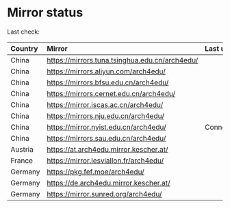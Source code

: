 <script src="./time.js"></script>
# Mirror status
Last check: <script type="text/javascript">localize(1742836898.7488365);</script>

|Country|Mirror|Last update|
|:------|:-----|:----------|
|China|https://mirrors.tuna.tsinghua.edu.cn/arch4edu/|<script type="text/javascript">localize(1742798617);</script>|
|China|https://mirrors.aliyun.com/arch4edu/|<script type="text/javascript">localize(1742798617);</script>|
|China|https://mirrors.bfsu.edu.cn/arch4edu/|<script type="text/javascript">localize(1742798617);</script>|
|China|https://mirrors.cernet.edu.cn/arch4edu/|<script type="text/javascript">localize(1742798617);</script>|
|China|https://mirror.iscas.ac.cn/arch4edu/|<script type="text/javascript">localize(1742798617);</script>|
|China|https://mirrors.nju.edu.cn/arch4edu/|<script type="text/javascript">localize(1742711977);</script>|
|China|https://mirror.nyist.edu.cn/arch4edu/|ConnectionError|
|China|https://mirrors.sau.edu.cn/arch4edu/|<script type="text/javascript">localize(1731653531);</script>|
|Austria|https://at.arch4edu.mirror.kescher.at/|<script type="text/javascript">localize(1742798617);</script>|
|France|https://mirror.lesviallon.fr/arch4edu/|<script type="text/javascript">localize(1742798617);</script>|
|Germany|https://pkg.fef.moe/arch4edu/|<script type="text/javascript">localize(1742798617);</script>|
|Germany|https://de.arch4edu.mirror.kescher.at/|<script type="text/javascript">localize(1742798617);</script>|
|Germany|https://mirror.sunred.org/arch4edu/|<script type="text/javascript">localize(1742798617);</script>|

<script src="./tablefilter/tablefilter.js"></script>
<script src="./table.js"></script>